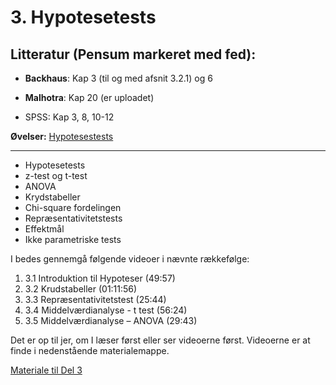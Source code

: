# 3. Hypotesetests

## Litteratur (Pensum markeret med **fed**):

- **Backhaus**: Kap 3 (til og med afsnit 3.2.1) og 6

- **Malhotra**: Kap 20 (er uploadet)

- SPSS: Kap 3, 8, 10-12

**Øvelser:** [Hypotesestests](Øvelse.md)

---

- Hypotesetests
- z-test og t-test
- ANOVA
- Krydstabeller
- Chi-square fordelingen
- Repræsentativitetstests
- Effektmål
- Ikke parametriske tests

I bedes gennemgå følgende videoer i nævnte rækkefølge:

1. 3.1 Introduktion til Hypoteser (49:57)
2. 3.2 Krudstabeller (01:11:56)
3. 3.3 Repræsentativitetstest (25:44)
4. 3.4 Middelværdianalyse - t test (56:24)
5. 3.5 Middelværdianalyse – ANOVA (29:43)

Det er op til jer, om I læser først eller ser videoerne først. Videoerne er at finde i nedenstående materialemappe.

[Materiale til Del 3](https://viaucdk-my.sharepoint.com/:f:/g/personal/rib_viauc_dk/EmH1gOXG0QBIl_gjrkONDL0B4_AjgfviP9Qo1MfFc6DQLw?e=MOzFfZ)
